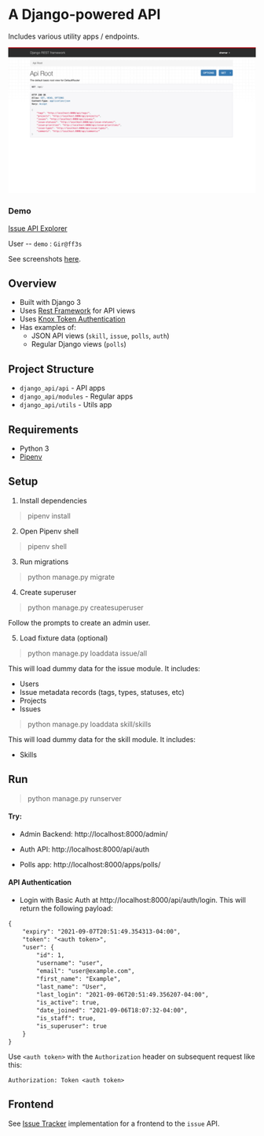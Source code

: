 # A Django-powered API

Includes various utility apps / endpoints.

![](screenshots/api_root.png)

### Demo

[Issue API Explorer](https://django-api.shemarlindie.com/api/explorer/login/?next=/api/issue/)

User -- `demo` : `Gir@ff3s`

See screenshots [here](screenshots).

## Overview
- Built with Django 3
- Uses [Rest Framework](https://github.com/encode/django-rest-framework) for API views
- Uses [Knox Token Authentication](https://github.com/James1345/django-rest-knox)
- Has examples of:
    - JSON API views (`skill`, `issue`, `polls`, `auth`)
    - Regular Django views (`polls`)

## Project Structure
- `django_api/api` - API apps
- `django_api/modules` - Regular apps
- `django_api/utils` - Utils app

## Requirements
- Python 3
- [Pipenv](https://github.com/pypa/pipenv)

## Setup

1. Install dependencies
> pipenv install

2. Open Pipenv shell
> pipenv shell

3. Run migrations
> python manage.py migrate

4. Create superuser
> python manage.py createsuperuser

Follow the prompts to create an admin user.

5. Load fixture data (optional)
> python manage.py loaddata issue/all

This will load dummy data for the issue module. It includes:
- Users
- Issue metadata records (tags, types, statuses, etc)
- Projects
- Issues

> python manage.py loaddata skill/skills

This will load dummy data for the skill module. It includes:
- Skills

## Run

> python manage.py runserver

#### Try:

- Admin Backend: http://localhost:8000/admin/

- Auth API: http://localhost:8000/api/auth

- Polls app: http://localhost:8000/apps/polls/

#### API Authentication

- Login with Basic Auth at http://localhost:8000/api/auth/login. This will return the following payload:
```
{
    "expiry": "2021-09-07T20:51:49.354313-04:00",
    "token": "<auth token>",
    "user": {
        "id": 1,
        "username": "user",
        "email": "user@example.com",
        "first_name": "Example",
        "last_name": "User",
        "last_login": "2021-09-06T20:51:49.356207-04:00",
        "is_active": true,
        "date_joined": "2021-09-06T18:07:32-04:00",
        "is_staff": true,
        "is_superuser": true
    }
}
```

Use `<auth token>` with the `Authorization` header on subsequent request like this:
```
Authorization: Token <auth token>
```

## Frontend

See [Issue Tracker](https://github.com/shemarlindie/issue-tracker) implementation for a frontend to the `issue` API.
